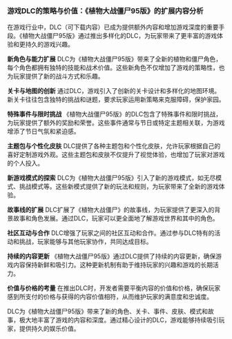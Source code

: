 ### 游戏DLC的策略与价值：《植物大战僵尸95版》的扩展内容分析

在游戏行业中，DLC（可下载内容）已成为提供额外内容和增加游戏深度的重要手段。《植物大战僵尸95版》通过推出多样化的DLC，为玩家带来了更丰富的游戏体验和更持久的游戏兴趣。

**新角色与能力扩展**
DLC为《植物大战僵尸95版》带来了全新的植物和僵尸角色，每个角色都拥有独特的技能和战术价值。这些新角色不仅增加了游戏的策略性，也为玩家提供了新的战斗方式和乐趣。

**关卡与地图的创新**
通过DLC，游戏引入了创新的关卡设计和多样化的地图环境。新关卡往往包含独特的挑战和谜题，要求玩家运用新策略来克服障碍，保护家园。

**特殊事件与限时挑战**
《植物大战僵尸95版》的DLC包含了特殊事件和限时挑战，为玩家提供了额外的奖励和荣誉。这些事件通常与节日或特定主题相关联，为游戏增添了节日气氛和紧迫感。

**主题包与个性化皮肤**
DLC提供了各种主题包和个性化皮肤，允许玩家根据自己的喜好定制游戏外观。这些主题包和皮肤不仅提升了视觉体验，也增加了玩家对游戏的个人投入。

**新游戏模式的探索**
DLC为《植物大战僵尸95版》引入了新的游戏模式，如无尽模式、挑战模式等。这些新模式提供了新的玩法和规则，为玩家带来了全新的游戏体验。

**故事线的扩展**
DLC扩展了《植物大战僵尸》的故事线，为玩家提供了更深入的背景故事和角色发展。通过DLC，玩家可以更全面地了解游戏世界和其中的角色。

**社区互动与合作**
DLC增强了玩家之间的社区互动和合作。通过参与DLC特有的活动和挑战，玩家能够与其他玩家协作，共同达成目标。

**持续的内容更新**
《植物大战僵尸95版》通过DLC提供了持续的内容更新，确保游戏内容保持新鲜和吸引力。这种更新机制有助于维持玩家的兴趣和游戏的长期活力。

**价值与价格的考量**
在推出DLC时，开发者需要平衡内容的价值和价格，确保玩家感到所支付的价格与获得的内容价值相符，从而维护玩家的满意度和忠诚度。

DLC为《植物大战僵尸95版》带来了新的角色、关卡、事件、皮肤、模式和故事，极大地丰富了游戏的内容和深度。通过精心设计的DLC，游戏能够持续吸引玩家，提供持久的娱乐价值。